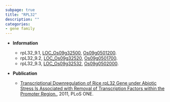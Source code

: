 ```yaml
---
subpage: true
title: "RPL32"
description: ""
categories:
- gene family
---
```


* **Information**  
    + rpL32_9.1, [LOC_Os09g32500](http://rice.plantbiology.msu.edu/cgi-bin/ORF_infopage.cgi?orf=LOC_Os09g32500), [Os09g0501200](http://rapdb.dna.affrc.go.jp/viewer/gbrowse_details/irgsp1?name=Os09g0501200).
    + rpL32_9.2, [LOC_Os09g32520](http://rice.plantbiology.msu.edu/cgi-bin/ORF_infopage.cgi?orf=LOC_Os09g32520), [Os09g0501700](http://rapdb.dna.affrc.go.jp/viewer/gbrowse_details/irgsp1?name=Os09g0501700).
    + rpL32_9.3, [LOC_Os09g32532](http://rice.plantbiology.msu.edu/cgi-bin/ORF_infopage.cgi?orf=LOC_Os09g32532), [Os09g0502000](http://rapdb.dna.affrc.go.jp/viewer/gbrowse_details/irgsp1?name=Os09g0502000).

* **Publication**  
    + [Transcriptional Downregulation of Rice rpL32 Gene under Abiotic Stress Is Associated with Removal of Transcription Factors within the Promoter Region.](http://www.ncbi.nlm.nih.gov/pubmed?term=Transcriptional+Downregulation+of+Rice+rpL32+Gene+under+Abiotic+Stress+Is+Associated+with+Removal+of+Transcription+Factors+within+the+Promoter+Region.%5BTitle%5D), 2011, PLoS ONE.


